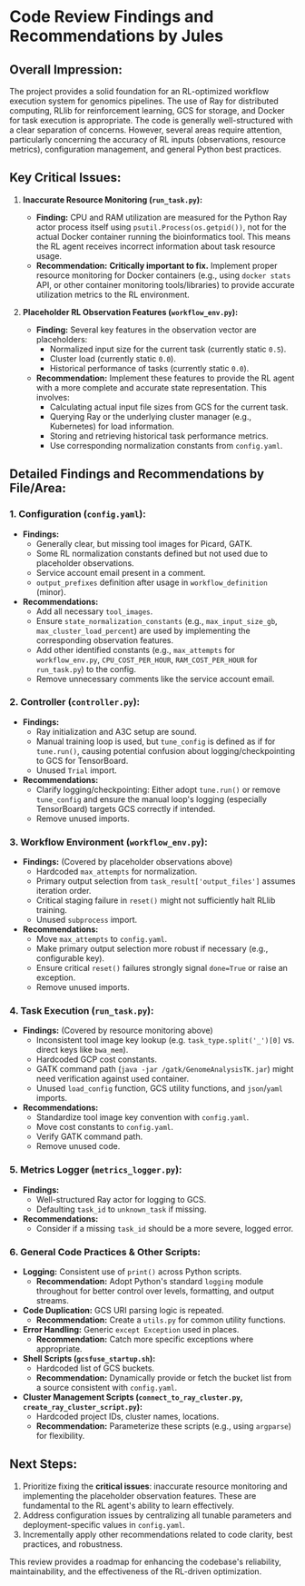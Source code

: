 # Code Review Findings and Recommendations by Jules

## Overall Impression:

The project provides a solid foundation for an RL-optimized workflow execution system for genomics pipelines. The use of Ray for distributed computing, RLlib for reinforcement learning, GCS for storage, and Docker for task execution is appropriate. The code is generally well-structured with a clear separation of concerns. However, several areas require attention, particularly concerning the accuracy of RL inputs (observations, resource metrics), configuration management, and general Python best practices.

## Key Critical Issues:

1.  **Inaccurate Resource Monitoring (`run_task.py`):**
    *   **Finding:** CPU and RAM utilization are measured for the Python Ray actor process itself using `psutil.Process(os.getpid())`, not for the actual Docker container running the bioinformatics tool. This means the RL agent receives incorrect information about task resource usage.
    *   **Recommendation:** **Critically important to fix.** Implement proper resource monitoring for Docker containers (e.g., using `docker stats` API, or other container monitoring tools/libraries) to provide accurate utilization metrics to the RL environment.

2.  **Placeholder RL Observation Features (`workflow_env.py`):**
    *   **Finding:** Several key features in the observation vector are placeholders:
        *   Normalized input size for the current task (currently static `0.5`).
        *   Cluster load (currently static `0.0`).
        *   Historical performance of tasks (currently static `0.0`).
    *   **Recommendation:** Implement these features to provide the RL agent with a more complete and accurate state representation. This involves:
        *   Calculating actual input file sizes from GCS for the current task.
        *   Querying Ray or the underlying cluster manager (e.g., Kubernetes) for load information.
        *   Storing and retrieving historical task performance metrics.
        *   Use corresponding normalization constants from `config.yaml`.

## Detailed Findings and Recommendations by File/Area:

### 1. Configuration (`config.yaml`):

*   **Findings:**
    *   Generally clear, but missing tool images for Picard, GATK.
    *   Some RL normalization constants defined but not used due to placeholder observations.
    *   Service account email present in a comment.
    *   `output_prefixes` definition after usage in `workflow_definition` (minor).
*   **Recommendations:**
    *   Add all necessary `tool_images`.
    *   Ensure `state_normalization_constants` (e.g., `max_input_size_gb`, `max_cluster_load_percent`) are used by implementing the corresponding observation features.
    *   Add other identified constants (e.g., `max_attempts` for `workflow_env.py`, `CPU_COST_PER_HOUR`, `RAM_COST_PER_HOUR` for `run_task.py`) to the config.
    *   Remove unnecessary comments like the service account email.

### 2. Controller (`controller.py`):

*   **Findings:**
    *   Ray initialization and A3C setup are sound.
    *   Manual training loop is used, but `tune_config` is defined as if for `tune.run()`, causing potential confusion about logging/checkpointing to GCS for TensorBoard.
    *   Unused `Trial` import.
*   **Recommendations:**
    *   Clarify logging/checkpointing: Either adopt `tune.run()` or remove `tune_config` and ensure the manual loop's logging (especially TensorBoard) targets GCS correctly if intended.
    *   Remove unused imports.

### 3. Workflow Environment (`workflow_env.py`):

*   **Findings:** (Covered by placeholder observations above)
    *   Hardcoded `max_attempts` for normalization.
    *   Primary output selection from `task_result['output_files']` assumes iteration order.
    *   Critical staging failure in `reset()` might not sufficiently halt RLlib training.
    *   Unused `subprocess` import.
*   **Recommendations:**
    *   Move `max_attempts` to `config.yaml`.
    *   Make primary output selection more robust if necessary (e.g., configurable key).
    *   Ensure critical `reset()` failures strongly signal `done=True` or raise an exception.
    *   Remove unused imports.

### 4. Task Execution (`run_task.py`):

*   **Findings:** (Covered by resource monitoring above)
    *   Inconsistent tool image key lookup (e.g. `task_type.split('_')[0]` vs. direct keys like `bwa_mem`).
    *   Hardcoded GCP cost constants.
    *   GATK command path (`java -jar /gatk/GenomeAnalysisTK.jar`) might need verification against used container.
    *   Unused `load_config` function, GCS utility functions, and `json`/`yaml` imports.
*   **Recommendations:**
    *   Standardize tool image key convention with `config.yaml`.
    *   Move cost constants to `config.yaml`.
    *   Verify GATK command path.
    *   Remove unused code.

### 5. Metrics Logger (`metrics_logger.py`):

*   **Findings:**
    *   Well-structured Ray actor for logging to GCS.
    *   Defaulting `task_id` to `unknown_task` if missing.
*   **Recommendations:**
    *   Consider if a missing `task_id` should be a more severe, logged error.

### 6. General Code Practices & Other Scripts:

*   **Logging:** Consistent use of `print()` across Python scripts.
    *   **Recommendation:** Adopt Python's standard `logging` module throughout for better control over levels, formatting, and output streams.
*   **Code Duplication:** GCS URI parsing logic is repeated.
    *   **Recommendation:** Create a `utils.py` for common utility functions.
*   **Error Handling:** Generic `except Exception` used in places.
    *   **Recommendation:** Catch more specific exceptions where appropriate.
*   **Shell Scripts (`gcsfuse_startup.sh`):**
    *   Hardcoded list of GCS buckets.
    *   **Recommendation:** Dynamically provide or fetch the bucket list from a source consistent with `config.yaml`.
*   **Cluster Management Scripts (`connect_to_ray_cluster.py`, `create_ray_cluster_script.py`):**
    *   Hardcoded project IDs, cluster names, locations.
    *   **Recommendation:** Parameterize these scripts (e.g., using `argparse`) for flexibility.

## Next Steps:

1.  Prioritize fixing the **critical issues**: inaccurate resource monitoring and implementing the placeholder observation features. These are fundamental to the RL agent's ability to learn effectively.
2.  Address configuration issues by centralizing all tunable parameters and deployment-specific values in `config.yaml`.
3.  Incrementally apply other recommendations related to code clarity, best practices, and robustness.

This review provides a roadmap for enhancing the codebase's reliability, maintainability, and the effectiveness of the RL-driven optimization.
